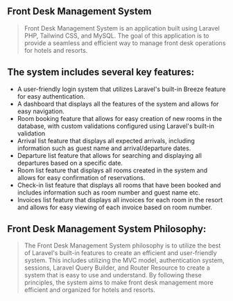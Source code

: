 ## Front Desk Management System
> Front Desk Management System is an application built using Laravel PHP, Tailwind CSS, and MySQL. The goal of this application is to provide a seamless and efficient way to manage front desk operations for hotels and resorts.
## The system includes several key features:
+ A user-friendly login system that utilizes Laravel's built-in Breeze feature for easy authentication.
+ A dashboard that displays all the features of the system and allows for easy navigation.
+ Room booking feature that allows for easy creation of new rooms in the database, with custom validations configured using Laravel's built-in validation
+ Arrival list feature that displays all expected arrivals, including information such as guest name and arrival/departure dates.
+ Departure list feature that allows for searching and displaying all departures based on a specific date.
+ Room list feature that displays all rooms created in the system and allows for easy confirmation of reservations.
+ Check-in list feature that displays all rooms that have been booked and includes information such as room number and guest name etc.
+ Invoices list feature that displays all invoices for each room in the resort and allows for easy viewing of each invoice based on room number.
## Front Desk Management System Philosophy:
> The Front Desk Management System philosophy is to utilize the best of Laravel's built-in features to create an efficient and user-friendly system. This includes utilizing the MVC model, authentication system, sessions, Laravel Query Builder, and Router Resource to create a system that is easy to use and understand. By following these principles, the system aims to make front desk management more efficient and organized for hotels and resorts.